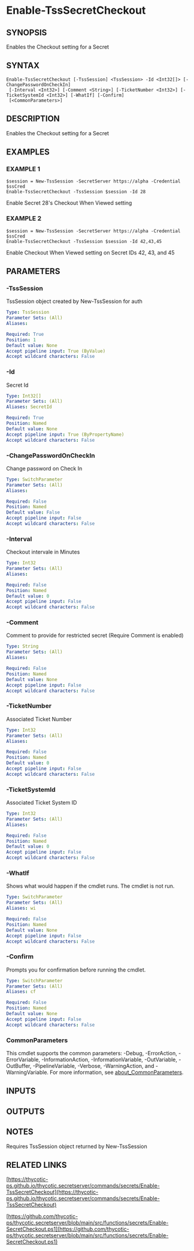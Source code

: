 # Enable-TssSecretCheckout

## SYNOPSIS
Enables the Checkout setting for a Secret

## SYNTAX

```
Enable-TssSecretCheckout [-TssSession] <TssSession> -Id <Int32[]> [-ChangePasswordOnCheckIn]
 [-Interval <Int32>] [-Comment <String>] [-TicketNumber <Int32>] [-TicketSystemId <Int32>] [-WhatIf] [-Confirm]
 [<CommonParameters>]
```

## DESCRIPTION
Enables the Checkout setting for a Secret

## EXAMPLES

### EXAMPLE 1
```
$session = New-TssSession -SecretServer https://alpha -Credential $ssCred
Enable-TssSecretCheckout -TssSession $session -Id 28
```

Enable Secret 28's Checkout When Viewed setting

### EXAMPLE 2
```
$session = New-TssSession -SecretServer https://alpha -Credential $ssCred
Enable-TssSecretCheckout -TssSession $session -Id 42,43,45
```

Enable Checkout When Viewed setting on Secret IDs 42, 43, and 45

## PARAMETERS

### -TssSession
TssSession object created by New-TssSession for auth

```yaml
Type: TssSession
Parameter Sets: (All)
Aliases:

Required: True
Position: 1
Default value: None
Accept pipeline input: True (ByValue)
Accept wildcard characters: False
```

### -Id
Secret Id

```yaml
Type: Int32[]
Parameter Sets: (All)
Aliases: SecretId

Required: True
Position: Named
Default value: None
Accept pipeline input: True (ByPropertyName)
Accept wildcard characters: False
```

### -ChangePasswordOnCheckIn
Change password on Check In

```yaml
Type: SwitchParameter
Parameter Sets: (All)
Aliases:

Required: False
Position: Named
Default value: False
Accept pipeline input: False
Accept wildcard characters: False
```

### -Interval
Checkout intervale in Minutes

```yaml
Type: Int32
Parameter Sets: (All)
Aliases:

Required: False
Position: Named
Default value: 0
Accept pipeline input: False
Accept wildcard characters: False
```

### -Comment
Comment to provide for restricted secret (Require Comment is enabled)

```yaml
Type: String
Parameter Sets: (All)
Aliases:

Required: False
Position: Named
Default value: None
Accept pipeline input: False
Accept wildcard characters: False
```

### -TicketNumber
Associated Ticket Number

```yaml
Type: Int32
Parameter Sets: (All)
Aliases:

Required: False
Position: Named
Default value: 0
Accept pipeline input: False
Accept wildcard characters: False
```

### -TicketSystemId
Associated Ticket System ID

```yaml
Type: Int32
Parameter Sets: (All)
Aliases:

Required: False
Position: Named
Default value: 0
Accept pipeline input: False
Accept wildcard characters: False
```

### -WhatIf
Shows what would happen if the cmdlet runs.
The cmdlet is not run.

```yaml
Type: SwitchParameter
Parameter Sets: (All)
Aliases: wi

Required: False
Position: Named
Default value: None
Accept pipeline input: False
Accept wildcard characters: False
```

### -Confirm
Prompts you for confirmation before running the cmdlet.

```yaml
Type: SwitchParameter
Parameter Sets: (All)
Aliases: cf

Required: False
Position: Named
Default value: None
Accept pipeline input: False
Accept wildcard characters: False
```

### CommonParameters
This cmdlet supports the common parameters: -Debug, -ErrorAction, -ErrorVariable, -InformationAction, -InformationVariable, -OutVariable, -OutBuffer, -PipelineVariable, -Verbose, -WarningAction, and -WarningVariable. For more information, see [about_CommonParameters](http://go.microsoft.com/fwlink/?LinkID=113216).

## INPUTS

## OUTPUTS

## NOTES
Requires TssSession object returned by New-TssSession

## RELATED LINKS

[https://thycotic-ps.github.io/thycotic.secretserver/commands/secrets/Enable-TssSecretCheckout](https://thycotic-ps.github.io/thycotic.secretserver/commands/secrets/Enable-TssSecretCheckout)

[https://github.com/thycotic-ps/thycotic.secretserver/blob/main/src/functions/secrets/Enable-SecretCheckout.ps1](https://github.com/thycotic-ps/thycotic.secretserver/blob/main/src/functions/secrets/Enable-SecretCheckout.ps1)

